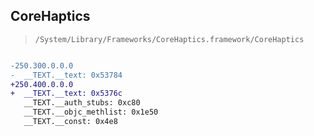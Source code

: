 ## CoreHaptics

> `/System/Library/Frameworks/CoreHaptics.framework/CoreHaptics`

```diff

-250.300.0.0.0
-  __TEXT.__text: 0x53784
+250.400.0.0.0
+  __TEXT.__text: 0x5376c
   __TEXT.__auth_stubs: 0xc80
   __TEXT.__objc_methlist: 0x1e50
   __TEXT.__const: 0x4e8

```
